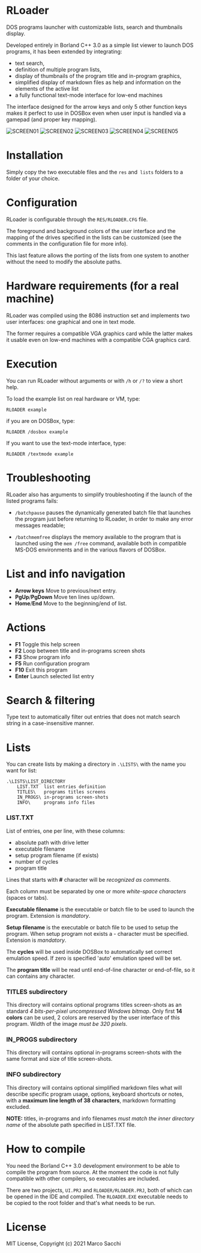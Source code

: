 # RLoader

DOS programs launcher with customizable lists, search and thumbnails
display.

Developed entirely in Borland C++ 3.0 as a simple list viewer to launch DOS
programs, it has been extended by integrating:
- text search,
- definition of multiple program lists,
- display of thumbnails of the program title and in-program graphics,
- simplified display of markdown files as help and information on the
  elements of the active list
- a fully functional text-mode interface for low-end machines

The interface designed for the arrow keys and only 5 other function keys
makes it perfect to use in DOSBox even when user input is handled via a
gamepad (and proper key mapping).

![SCREEN01](RES/SCREEN01.PNG?raw=true "SCREEN01")
![SCREEN02](RES/SCREEN02.PNG?raw=true "SCREEN02")
![SCREEN03](RES/SCREEN03.PNG?raw=true "SCREEN03")
![SCREEN04](RES/SCREEN04.PNG?raw=true "SCREEN04")
![SCREEN05](RES/SCREEN05.PNG?raw=true "SCREEN05")

# Installation

Simply copy the two executable files and the `res` and` lists` folders to
a folder of your choice.

# Configuration

RLoader is configurable through the `RES/RLOADER.CFG` file. 

The foreground and background colors of the user interface and the mapping
of the drives specified in the lists can be customized (see the comments in
the configuration file for more info).

This last feature allows the porting of the lists from one system to another
without the need to modify the absolute paths.

# Hardware requirements (for a real machine)

RLoader was compiled using the 8086 instruction set and implements two user
interfaces: one graphical and one in text mode.

The former requires a compatible VGA graphics card while the latter makes it
usable even on low-end machines with a compatible CGA graphics card.

# Execution

You can run RLoader without arguments or with `/h` or `/?` to view a short
help.

To load the example list on real hardware or VM, type:

```
RLOADER example
```

if you are on DOSBox, type:

```
RLOADER /dosbox example
```

If you want to use the text-mode interface, type:

```
RLOADER /textmode example
```

# Troubleshooting

RLoader also has arguments to simplify troubleshooting if the launch of the
listed programs fails:

- `/batchpause` pauses the dynamically generated batch file that launches the
  program just before returning to RLoader, in order to make any error
  messages readable;

- `/batchmemfree` displays the memory available to the program that is
  launched using the `mem /free` command, available both in compatible MS-DOS
  environments and in the various flavors of DOSBox.

# List and info navigation

- **Arrow keys** Move to previous/next entry.
- **PgUp**/**PgDown** Move ten lines up/down.
- **Home**/**End** Move to the beginning/end of list.

# Actions

- **F1** Toggle this help screen
- **F2** Loop between title and in-programs screen shots
- **F3** Show program info
- **F5** Run configuration program
- **F10** Exit this program
- **Enter**  Launch selected list entry

# Search & filtering

Type text to automatically filter out entries that does not match search
string in a case-insensitive manner.

# Lists

You can create lists by making a directory in `.\LISTS\` with the name
you want for list:

```
.\LISTS\LIST_DIRECTORY
    LIST.TXT  list entries definition
    TITLES\   programs titles screens
    IN_PROGS\ in-programs screen-shots
    INFO\     programs info files
```

### LIST.TXT

List of entries, one per line, with
these columns:
- absolute path with drive letter
- executable filename
- setup program filename (if exists)
- number of cycles
- program title

Lines that starts with **#** character will be *recognized as comments*.

Each column must be separated by one or more *white-space characters*
(spaces or tabs).

**Executable filename** is the executable or batch file to be used to launch
the program. Extension is *mandatory*.

**Setup filename** is the executable or batch file to be used to setup the
program. When setup program not exists a - character must be specified.
Extension is *mandatory*.

The **cycles** will be used inside DOSBox to automatically set correct
emulation speed. If zero is specified 'auto' emulation speed will be set.

The **program title** will be read until end-of-line character or
end-of-file, so it can contains any character.

### TITLES subdirectory

This directory will contains optional programs titles screen-shots as an
standard *4 bits-per-pixel uncompressed* *Windows bitmap*. Only first 
**14 colors** can be used, 2 colors are reserved by the user interface of
this program. Width of the image *must be 320 pixels*.

### IN_PROGS subdirectory

This directory will contains optional in-programs screen-shots with the same
format and size of title screen-shots.

### INFO subdirectory

This directory will contains optional simplified markdown files what will
describe specific program usage, options, keyboard shortcuts or notes,
with a **maximum line length of 38** **characters**, markdown formatting
excluded.


**NOTE:** titles, in-programs and info filenames *must match the inner*
*directory name* of the absolute path specified in LIST.TXT file.

# How to compile

You need the Borland C++ 3.0 development environment to be able to compile
the program from source. At the moment the code is not fully compatible with
other compilers, so executables are included.

There are two projects, `UI.PRJ` and `RLOADER/RLOADER.PRJ`, both of which
can be opened in the IDE and compiled. The `RLOADER.EXE` executable needs to
be copied to the root folder and that's what needs to be run.

# License

MIT License, Copyright (c) 2021 Marco Sacchi
